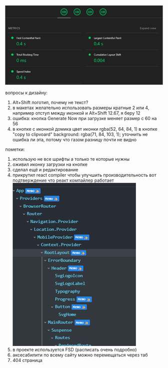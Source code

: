 ![alt text](readme-images/perfomance.png)

вопросы к дизайну:

1. Alt+Shift логотип, почему не текст?
2. в макетах желательно использовать размеры кратные 2 или 4, например отступ между иконкой и Alt+Shift 12.67, я беру 12
3. ошибка: кнопка Generate Now при загрузке меняет размер с 60 на 56
4. в кнопке с иконкой домика цвет иконки rgba(52, 64, 84, 1) в кнопке "copy to clipvoard" background: rgba(71, 84, 103, 1); уточнить не ошибка ли эта, потому что газом разницу почти не видно

пометки:

1. использую не все шрифты а только те которые нужны
2. оживил иконку загрузки на кнопке
3. сделал ещё и редактирование
4. прикрутил react compiler чтобы улучшить производительность
   вот подтверждение что реакт компайлер работает
   ![alt text](readme-images/compiler.png)
5. в проекте используется FSD (расписать очень подробно)
6. аксесабилити по всему сайту можно перемещаться через таб
7. 404 страница
